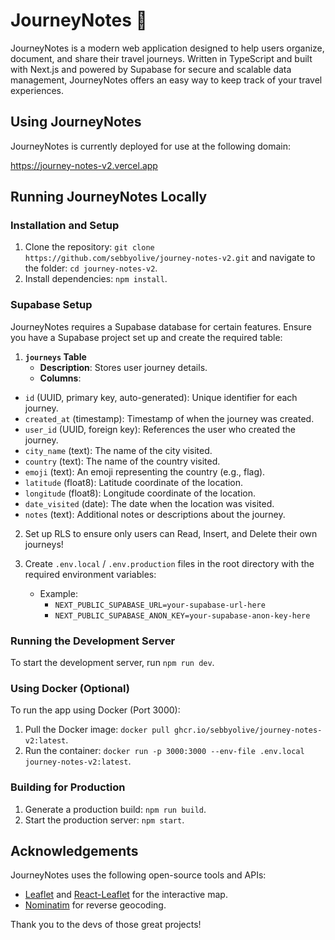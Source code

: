 # JourneyNotes 🌴

JourneyNotes is a modern web application designed to help users organize, document, and share their travel journeys. Written in TypeScript and built with Next.js and powered by Supabase for secure and scalable data management, JourneyNotes offers an easy way to keep track of your travel experiences.


## Using JourneyNotes

JourneyNotes is currently deployed for use at the following domain:

https://journey-notes-v2.vercel.app


## Running JourneyNotes Locally

### Installation and Setup

1. Clone the repository: `git clone https://github.com/sebbyolive/journey-notes-v2.git` and navigate to the folder: `cd journey-notes-v2`.
2. Install dependencies: `npm install`.


### Supabase Setup

JourneyNotes requires a Supabase database for certain features. Ensure you have a Supabase project set up and create the required table:

1. **`journeys` Table**
   - **Description**: Stores user journey details.
   - **Columns**:
  - `id` (UUID, primary key, auto-generated): Unique identifier for each journey.
  - `created_at` (timestamp): Timestamp of when the journey was created.
  - `user_id` (UUID, foreign key): References the user who created the journey.
  - `city_name` (text): The name of the city visited.
  - `country` (text): The name of the country visited.
  - `emoji` (text): An emoji representing the country (e.g., flag).
  - `latitude` (float8): Latitude coordinate of the location.
  - `longitude` (float8): Longitude coordinate of the location.
  - `date_visited` (date): The date when the location was visited.
  - `notes` (text): Additional notes or descriptions about the journey.
    
2. Set up RLS to ensure only users can Read, Insert, and Delete their own journeys!
   
3. Create `.env.local` / `.env.production` files in the root directory with the required environment variables:
   - Example:
     - `NEXT_PUBLIC_SUPABASE_URL=your-supabase-url-here`
     - `NEXT_PUBLIC_SUPABASE_ANON_KEY=your-supabase-anon-key-here`


### Running the Development Server

To start the development server, run `npm run dev`.


### Using Docker (Optional)

To run the app using Docker (Port 3000):

1. Pull the Docker image: `docker pull ghcr.io/sebbyolive/journey-notes-v2:latest`.
2. Run the container: `docker run -p 3000:3000 --env-file .env.local journey-notes-v2:latest`.


### Building for Production

1. Generate a production build: `npm run build`.
2. Start the production server: `npm start`.


## Acknowledgements

JourneyNotes uses the following open-source tools and APIs:

- [Leaflet](https://leafletjs.com/) and [React-Leaflet](https://react-leaflet.js.org/) for the interactive map.
- [Nominatim](https://nominatim.org/) for reverse geocoding.

Thank you to the devs of those great projects!
